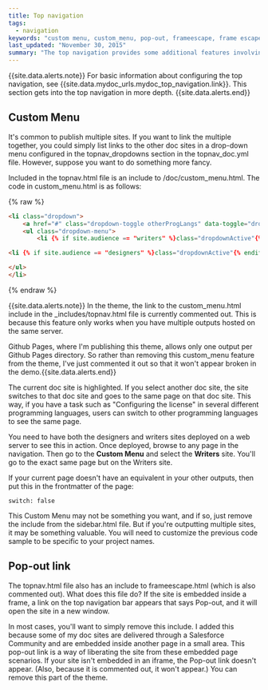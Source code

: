 ```yaml
---
title: Top navigation
tags: 
  - navigation
keywords: "custom menu, custom_menu, pop-out, frameescape, frame escape, top nav bar, topnav"
last_updated: "November 30, 2015"
summary: "The top navigation provides some additional features involving a custom menu and pop-out link that you can customize."
---
```


{{site.data.alerts.note}} For basic information about configuring the top navigation, see {{site.data.mydoc_urls.mydoc_top_navigation.link}}. This section gets into the top navigation in more depth. {{site.data.alerts.end}}
## Custom Menu

It's common to publish multiple sites. If you want to link the multiple together, you could simply list links to the other doc sites in a drop-down menu configured in the topnav_dropdowns section in the topnav_doc.yml file. However, suppose you want to do something more fancy.

Included in the topnav.html file is an include to /doc/custom_menu.html. The code in custom_menu.html is as follows:

{% raw %}
```html
<li class="dropdown">
    <a href="#" class="dropdown-toggle otherProgLangs" data-toggle="dropdown">Custom Menu<b class="caret"></b></a>
    <ul class="dropdown-menu">
        <li {% if site.audience == "writers" %}class="dropdownActive"{% endif %}><a href="{% if page.homepage == true or page.switch == false %}../mydoc_writers/">Writer docs</a> {% else %} ../mydoc_writers{{page.url}}">Writer docs</a>{% endif %}</li>

<li {% if site.audience == "designers" %}class="dropdownActive"{% endif %}><a href="{% if page.homepage == true or page.switch == false %}../mydoc_designers/">Designer docs</a> {% else %} ../mydoc_designers{{page.url}}">Designer docs</a>{% endif %}</li>

</ul>
</li>
```
{% endraw %}

{{site.data.alerts.note}} In the theme, the link to the custom_menu.html include in the \_includes/topnav.html file is currently commented out. This is because this feature only works when you have multiple outputs hosted on the same server. 

Github Pages, where I'm publishing this theme, allows only one output per Github Pages directory. So rather than removing this custom_menu feature from the theme, I've just commented it out so that it won't appear broken in the demo.{{site.data.alerts.end}}

The current doc site is highlighted. If you select another doc site, the site switches to that doc site and goes to the same page on that doc site. This way, if you have a task such as "Configuring the license" in several different programming languages, users can switch to other programming languages to see the same page.

You need to have both the designers and writers sites deployed on a web server to see this in action. Once deployed, browse to any page in the navigation. Then go to the **Custom Menu** and select the **Writers** site. You'll go to the exact same page but on the Writers site.

If your current page doesn't have an equivalent in your other outputs, then put this in the frontmatter of the page:

```
switch: false
```

This Custom Menu may not be something you want, and if so, just remove the include from the sidebar.html file. But if you're outputting multiple sites, it may be something valuable. You will need to customize the previous code sample to be specific to your project names.

## Pop-out link

The topnav.html file also has an include to frameescape.html (which is also commented out). What does this file do? If the site is embedded inside a frame, a link on the top navigation bar appears that says Pop-out, and it will open the site in a new window. 

In most cases, you'll want to simply remove this include. I added this because some of my doc sites are delivered through a Salesforce Community and are embedded inside another page in a small area. This pop-out link is a way of liberating the site from these embedded page scenarios. If your site isn't embedded in an iframe, the Pop-out link doesn't appear. (Also, because it is commented out, it won't appear.) You can remove this part of the theme.